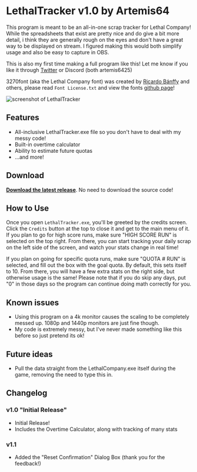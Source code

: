 # LethalTracker v1.0 by Artemis64

This program is meant to be an all-in-one scrap tracker for Lethal Company!
While the spreadsheets that exist are pretty nice and do give a bit more detail, i think they are generally rough on the eyes and don't have a great way to be displayed on stream. I figured making this would both simplify usage and also be easy to capture in OBS.

This is also my first time making a full program like this! Let me know if you like it through [Twitter](https://twitter.com/artemis6425) or Discord (both artemis6425)

3270font (aka the Lethal Company font) was created by [Ricardo Bánffy](https://github.com/rbanffy) and others, please read `Font License.txt` and view the fonts [github page](https://github.com/rbanffy/3270font/tree/main)!

![screenshot of LethalTracker](https://i.imgur.com/l4pmPTK.png)

## Features

- All-inclusive LethalTracker.exe file so you don't have to deal with my messy code!
- Built-in overtime calculator
- Ability to estimate future quotas
- ...and more!

## Download 

[**Download the latest release**](https://github.com/Artemis6425/LethalTracker/releases/latest). No need to download the source code!

## How to Use

Once you open `LethalTracker.exe`, you'll be greeted by the credits screen. Click the `Credits` button at the top to close it and get to the main menu of it.
If you plan to go for high score runs, make sure "HIGH SCORE RUN" is selected on the top right. From there, you can start tracking your daily scrap on the left side of the screen, and watch your stats change in real time!

If you plan on going for specific quota runs, make sure "QUOTA # RUN" is selected, and fill out the box with the goal quota. By default, this sets itself to 10. From there, you will have a few extra stats on the right side, but otherwise usage is the same! Please note that if you do skip any days, put "0" in those days so the program can continue doing math correctly for you.

## Known issues

- Using this program on a 4k monitor causes the scaling to be completely messed up. 1080p and 1440p monitors are just fine though.
- My code is extremely messy, but I've never made something like this before so just pretend its ok!

## Future ideas

- Pull the data straight from the LethalCompany.exe itself during the game, removing the need to type this in.

## Changelog

### v1.0 "Initial Release"

- Initial Release!
- Includes the Overtime Calculator, along with tracking of many stats


### v1.1

- Added the "Reset Confirmation" Dialog Box (thank you for the feedback!)

